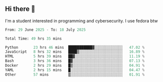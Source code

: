## Hi there 👋

I'm a student interested in programming and cybersecurity. I use fedora btw
<!--START_SECTION:waka-->

```python
From: 29 June 2025 - To: 18 July 2025

Total Time: 49 hrs 35 mins

Python       23 hrs 46 mins  ███████████▓░░░░░░░░░░░░░   47.02 %
JavaScript   8 hrs 32 mins   ████▒░░░░░░░░░░░░░░░░░░░░   16.89 %
HTML         5 hrs 39 mins   ██▓░░░░░░░░░░░░░░░░░░░░░░   11.19 %
Bash         3 hrs 36 mins   █▓░░░░░░░░░░░░░░░░░░░░░░░   07.13 %
Docker       2 hrs 29 mins   █▒░░░░░░░░░░░░░░░░░░░░░░░   04.91 %
YAML         2 hrs 15 mins   █░░░░░░░░░░░░░░░░░░░░░░░░   04.47 %
Other        57 mins         ▒░░░░░░░░░░░░░░░░░░░░░░░░   01.91 %
```

<!--END_SECTION:waka-->
